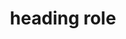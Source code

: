 ---
{
  "title": "heading role",
  "description": "A heading for a section of the page.",
  "category": "aria",
  "keywords": "heading role",
  "last_test_date": "2019-07-12",
  "test_results_url": "https://a11ysupport.io/tech/aria/heading_role",
  "test_url": "https://a11ysupport.io/tech/aria/heading_role",
  "stats": {
    "jaws": {
      "chrome": {
        "92": "y"
      },
      "edge": {
        "92": "y"
      },
      "ie": {
        "11": "y"
      },
      "firefox": {
        "68-77": "y"
      }
    },
    "narrator": {
      "edge": {
        "44-83": "y"
      }
    },
    "nvda": {
      "chrome": {
        "92": "y"
      },
      "edge": {
        "92": "y"
      },
      "firefox": {
        "68-77": "y"
      }
    },
    "orca": {
      "firefox": {
        "69-77": "y"
      }
    },
    "talkback": {
      "and_chr": {
        "75-84": "y"
      }
    },
    "vo_ios": {
      "ios_saf": {
        "12.3.1-13.4.1": "y"
      }
    },
    "vo_macos": {
      "safari": {
        "12.1.1-13.1.1": "y"
      }
    }
  },
  "links": {
    "ARIA spec for heading": "https://www.w3.org/TR/wai-aria-1.1/#heading"
  }
}
---